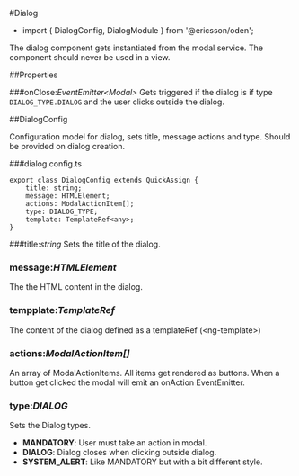 [//]: # (title: Dialog)
[//]: # (category: Modals)
[//]: # (icon: fa-list-alt)

#Dialog
* import { DialogConfig, DialogModule } from '@ericsson/oden';

The dialog component gets instantiated from the modal service. The component should never be used in a view.

##Properties

###onClose:_EventEmitter&lt;Modal&gt;_
Gets triggered if the dialog is if type `DIALOG_TYPE.DIALOG` and the user clicks outside the dialog.

##DialogConfig

Configuration model for dialog, sets title, message actions and type. Should be provided on dialog creation.

###dialog.config.ts
```
export class DialogConfig extends QuickAssign {
    title: string;
    message: HTMLElement;
    actions: ModalActionItem[];
    type: DIALOG_TYPE;
    template: TemplateRef<any>;
}
```

###title:_string_
Sets the title of the dialog.

### message:_HTMLElement_
The the HTML content in the dialog.

### tempplate:_TemplateRef<any>_
The content of the dialog defined as a templateRef (\<ng-template\>)

### actions:_ModalActionItem[]_
An array of ModalActionItems. All items get rendered as buttons. When a button get clicked the modal will emit an onAction EventEmitter.

### type:_DIALOG_
Sets the Dialog types. 
- **MANDATORY**: User must take an action in modal. 
- **DIALOG**: Dialog closes when clicking outside dialog.
- **SYSTEM_ALERT**: Like MANDATORY but with a bit different style.
